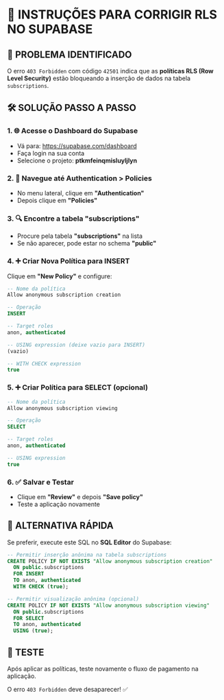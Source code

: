 # 🔧 INSTRUÇÕES PARA CORRIGIR RLS NO SUPABASE

## 🚨 PROBLEMA IDENTIFICADO
O erro `403 Forbidden` com código `42501` indica que as **políticas RLS (Row Level Security)** estão bloqueando a inserção de dados na tabela `subscriptions`.

## 🛠️ SOLUÇÃO PASSO A PASSO

### 1. 🌐 Acesse o Dashboard do Supabase
- Vá para: https://supabase.com/dashboard
- Faça login na sua conta
- Selecione o projeto: **ptkmfeinqmisluyljlyn**

### 2. 🔐 Navegue até Authentication > Policies
- No menu lateral, clique em **"Authentication"**
- Depois clique em **"Policies"**

### 3. 🔍 Encontre a tabela "subscriptions"
- Procure pela tabela **"subscriptions"** na lista
- Se não aparecer, pode estar no schema **"public"**

### 4. ➕ Criar Nova Política para INSERT
Clique em **"New Policy"** e configure:

```sql
-- Nome da política
Allow anonymous subscription creation

-- Operação
INSERT

-- Target roles
anon, authenticated

-- USING expression (deixe vazio para INSERT)
(vazio)

-- WITH CHECK expression
true
```

### 5. ➕ Criar Política para SELECT (opcional)
```sql
-- Nome da política
Allow anonymous subscription viewing

-- Operação
SELECT  

-- Target roles
anon, authenticated

-- USING expression
true
```

### 6. ✅ Salvar e Testar
- Clique em **"Review"** e depois **"Save policy"**
- Teste a aplicação novamente

## 🔄 ALTERNATIVA RÁPIDA
Se preferir, execute este SQL no **SQL Editor** do Supabase:

```sql
-- Permitir inserção anônima na tabela subscriptions
CREATE POLICY IF NOT EXISTS "Allow anonymous subscription creation"
  ON public.subscriptions
  FOR INSERT
  TO anon, authenticated
  WITH CHECK (true);

-- Permitir visualização anônima (opcional)
CREATE POLICY IF NOT EXISTS "Allow anonymous subscription viewing"
  ON public.subscriptions
  FOR SELECT
  TO anon, authenticated
  USING (true);
```

## 🧪 TESTE
Após aplicar as políticas, teste novamente o fluxo de pagamento na aplicação.

O erro `403 Forbidden` deve desaparecer! ✅
